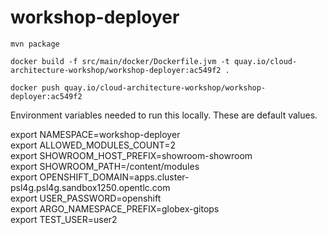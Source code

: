 # workshop-deployer

```
mvn package

docker build -f src/main/docker/Dockerfile.jvm -t quay.io/cloud-architecture-workshop/workshop-deployer:ac549f2 .

docker push quay.io/cloud-architecture-workshop/workshop-deployer:ac549f2

```


Environment variables needed to run this locally. These are default values. 

export NAMESPACE=workshop-deployer  
export ALLOWED_MODULES_COUNT=2  
export SHOWROOM_HOST_PREFIX=showroom-showroom  
export SHOWROOM_PATH=/content/modules  
export OPENSHIFT_DOMAIN=apps.cluster-psl4g.psl4g.sandbox1250.opentlc.com  
export USER_PASSWORD=openshift  
export ARGO_NAMESPACE_PREFIX=globex-gitops  
export TEST_USER=user2
